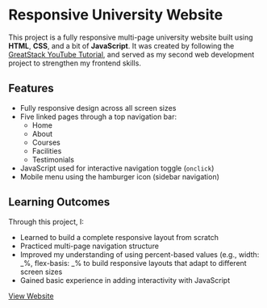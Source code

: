 # Responsive University Website

This project is a fully responsive multi-page university website built using **HTML**, **CSS**, and a bit of **JavaScript**. It was created by following the [GreatStack YouTube Tutorial](https://www.youtube.com/watch?v=oYRda7UtuhA&t=2721s), and served as my second web development project to strengthen my frontend skills.

## Features

- Fully responsive design across all screen sizes
- Five linked pages through a top navigation bar:
  - Home
  - About
  - Courses
  - Facilities
  - Testimonials
- JavaScript used for interactive navigation toggle (`onclick`)
- Mobile menu using the hamburger icon (sidebar navigation)

## Learning Outcomes

Through this project, I:
- Learned to build a complete responsive layout from scratch
- Practiced multi-page navigation structure
- Improved my understanding of using percent-based values (e.g., width: _%, flex-basis: _% to build responsive layouts that adapt to different screen sizes 
- Gained basic experience in adding interactivity with JavaScript

[View Website](https://stevenren5.github.io/html-css-university-webpage/)
